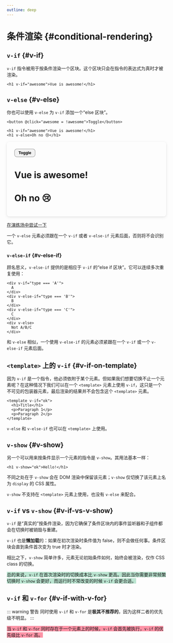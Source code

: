 ```yaml
---
outline: deep
---
```


# 条件渲染 {#conditional-rendering}

<script setup>
import { ref } from 'vue'
const awesome = ref(true)
</script>

## `v-if` {#v-if}

`v-if` 指令被用于按条件渲染一个区块。这个区块只会在指令的表达式为真时才被渲染。

```vue-html
<h1 v-if="awesome">Vue is awesome!</h1>
```

## `v-else` {#v-else}

你也可以使用 `v-else` 为 `v-if` 添加一个“else 区块”。

```vue-html
<button @click="awesome = !awesome">Toggle</button>

<h1 v-if="awesome">Vue is awesome!</h1>
<h1 v-else>Oh no 😢</h1>
```

<div class="demo">
  <button @click="awesome = !awesome">Toggle</button>
  <h1 v-if="awesome">Vue is awesome!</h1>
  <h1 v-else>Oh no 😢</h1>
</div>

<div class="composition-api">

[在演练场中尝试一下](https://sfc.vuejs.org/#eyJBcHAudnVlIjoiPHNjcmlwdCBzZXR1cD5cbmltcG9ydCB7IHJlZiB9IGZyb20gJ3Z1ZSdcblxuY29uc3QgYXdlc29tZSA9IHJlZih0cnVlKVxuPC9zY3JpcHQ+XG5cbjx0ZW1wbGF0ZT5cbiAgPGJ1dHRvbiBAY2xpY2s9XCJhd2Vzb21lID0gIWF3ZXNvbWVcIj50b2dnbGU8L2J1dHRvbj5cblxuXHQ8aDEgdi1pZj1cImF3ZXNvbWVcIj5WdWUgaXMgYXdlc29tZSE8L2gxPlxuXHQ8aDEgdi1lbHNlPk9oIG5vIPCfmKI8L2gxPlxuPC90ZW1wbGF0ZT4iLCJpbXBvcnQtbWFwLmpzb24iOiJ7XG4gIFwiaW1wb3J0c1wiOiB7XG4gICAgXCJ2dWVcIjogXCJodHRwczovL3NmYy52dWVqcy5vcmcvdnVlLnJ1bnRpbWUuZXNtLWJyb3dzZXIuanNcIlxuICB9XG59In0=)

</div>

一个 `v-else` 元素必须跟在一个 `v-if` 或者 `v-else-if` 元素后面，否则将不会识别它。

### `v-else-if` {#v-else-if}

顾名思义，`v-else-if` 提供的是相应于 `v-if` 的“else if 区块”。它可以连续多次重复使用：

```vue-html
<div v-if="type === 'A'">
  A
</div>
<div v-else-if="type === 'B'">
  B
</div>
<div v-else-if="type === 'C'">
  C
</div>
<div v-else>
  Not A/B/C
</div>
```

和 `v-else` 相似，一个使用 `v-else-if` 的元素必须紧跟在一个 `v-if` 或一个 `v-else-if` 元素后面。

## `<template>` 上的 `v-if` {#v-if-on-template}

因为 `v-if` 是一个指令，他必须依附于某个元素。但如果我们想要切换不止一个元素呢？在这种情况下我们可以在一个 `<template>` 元素上使用 `v-if`，这只是一个不可见的包装器元素，最后渲染的结果并不会包含这个 `<template>` 元素。

```vue-html
<template v-if="ok">
  <h1>Title</h1>
  <p>Paragraph 1</p>
  <p>Paragraph 2</p>
</template>
```

`v-else` 和 `v-else-if` 也可以在 `<template>` 上使用。

## `v-show` {#v-show}

另一个可以用来按条件显示一个元素的指令是 `v-show`。其用法基本一样：

```vue-html
<h1 v-show="ok">Hello!</h1>
```

不同之处在于 `v-show` 会在 DOM 渲染中保留该元素；`v-show` 仅切换了该元素上名为 `display` 的 CSS 属性。

`v-show` 不支持在 `<template>` 元素上使用，也没有 `v-else` 来配合。

## `v-if` vs `v-show` {#v-if-vs-v-show}

`v-if` 是“真实的”按条件渲染，因为它确保了条件区块内的事件监听器和子组件都会在切换时被销毁与重建。

`v-if` 也是**懒加载**的：如果在初次渲染时条件值为 false，则不会做任何事。条件区块会直到条件首次变为 true 时才渲染。

相比之下，`v-show` 简单许多，元素无论初始条件如何，始终会被渲染，仅作 CSS class 的切换。

<span style="background: rgba(122, 205, 166, 0.5)">总的来说，`v-if` 在首次渲染时的切换成本比 `v-show` 更高。因此当你需要非常频繁切换时 `v-show` 会更好，而运行时不常改变的时候 `v-if` 会更合适。</span>

## `v-if` 和 `v-for` {#v-if-with-v-for}

::: warning 警告
同时使用 `v-if` 和 `v-for` 是**极其不推荐的**，因为这样二者的优先级不明显。
:::

<span style="background: rgba(254, 43, 80, 0.5)">当 `v-if` 和 `v-for` 同时存在于一个元素上的时候，`v-if` 会首先被执行，`v-if` 的优先级比 `v-for` 高。</span>

<style>
.demo {
  padding: 22px 24px;
  border-radius: 8px;
  box-shadow: 0 3px 12px rgba(0, 0, 0, .07), 0 1px 4px rgba(0, 0, 0, .07);
  margin-bottom: 1.2em;
  transition: background-color 0.5s ease;
}

.dark .demo {
  background-color: #242424;
}

.dark .demo button{
  background-color: #2f2f2f;
}

.demo p {
  margin: 0;
}

.demo button {
  background-color: #f1f1f1;
  transition: background-color 0.5s;
  padding: 5px 12px;
  border: 1px solid rgba(84, 84, 84, .65);
  border-radius: 8px;
  font-size: 0.9em;
  font-weight: 600;
}

.demo button + button {
  margin-left: 1em;
}
</style>
